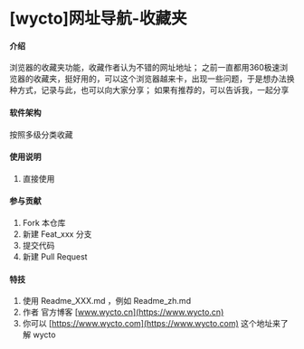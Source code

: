 # [wycto]网址导航-收藏夹

#### 介绍
浏览器的收藏夹功能，收藏作者认为不错的网址地址；
之前一直都用360极速浏览器的收藏夹，挺好用的，可以这个浏览器越来卡，出现一些问题，于是想办法换种方式，记录与此，也可以向大家分享；
如果有推荐的，可以告诉我，一起分享

#### 软件架构
按照多级分类收藏


#### 使用说明

1.  直接使用

#### 参与贡献

1.  Fork 本仓库
2.  新建 Feat_xxx 分支
3.  提交代码
4.  新建 Pull Request


#### 特技

1.  使用 Readme\_XXX.md ，例如 Readme\_zh.md
2.  作者 官方博客 [www.wycto.cn](https://www.wycto.cn)
3.  你可以 [https://www.wycto.com](https://www.wycto.com) 这个地址来了解 wycto
